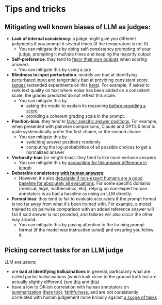 # Tips and tricks

## Mitigating well known biases of LLM as judges: 

- **Lack of internal consistency**: a judge might give you different judgments if you prompt it several times (if the temperature is not 0)
	- You can mitigate this by doing self-consistency prompting of your judge, prompting it multiple times and keeping the majority output
- **Self-preference**: they tend to [favor their own outputs](https://arxiv.org/abs/2404.13076) when scoring answers
	- You can mitigate this by using a jury
- **Blindness to input perturbation**: models are bad at identifying [perturbated input](https://arxiv.org/abs/2406.13439) and tangentially [bad at providing consistent score ranges](https://twitter.com/aparnadhinak/status/1748368364395721128) (extended experiments on this [here](https://github.com/LeonEricsson/llmjudge/blob/main/README.md)). For example, if asked to rank text quality on text where noise has been added on a consistent scale, the grades predicted do not reflect this scale. 
	- You can mitigate this by 
		- asking the model to explain its reasoning [before providing a score](https://twitter.com/seungonekim/status/1749289437165769177)
		- providing a coherent grading scale in the prompt.
- **Position-bias**: they tend to [favor specific answer positions](https://arxiv.org/abs/2306.05685). For example, when presented with pairwise comparisons, Claude and GPT3.5 tend to quite systematically prefer the first choice, or the second choice
	- You can mitigate this by 
		- switching answer positions randomly
		- computing the log-probabilities of all possible choices to get a normalized answer
- **Verbosity-bias** (or length-bias): they tend to like more verbose answers
	- You can mitigate this by [accounting for the answer difference in length](https://arxiv.org/abs/2404.04475)
- **Debatable consistency [with human answers](https://arxiv.org/abs/2308.15812):**
	- However, it's also [debatable if non-expert humans are a good baseline for absolutely all evaluations](https://arxiv.org/abs/2202.06935). For some specific domains (medical, legal, mathematics, etc), relying on non-expert human annotators is as bad a baseline as using an LLM directly.
- **Format bias**: they tend to fail to evaluate accurately if the prompt format [is too far away](https://arxiv.org/abs/2310.17631) from what it's been trained with. For example, a model trained to do pairwise comparison with an added reference answer will fail if said answer is not provided, and failures will also occur the other way around.
	- You can mitigate this by paying attention to the training prompt format (if the model was instruction tuned) and ensuring you follow it.

## Picking correct tasks for an LLM judge

LLM evaluators:
- are **bad at identifying hallucinations** in general, particularly what are called partial hallucinations (which look close to the ground truth but are actually slightly different) (see [this](https://arxiv.org/abs/2305.11747) and [this](https://arxiv.org/abs/2303.08896))
- have a low to OK-ish correlation with human annotators on [summarization](https://arxiv.org/abs/2304.02554) ([here too](https://arxiv.org/abs/2303.16634)), [faithfulness](https://arxiv.org/abs/2307.16877), and are not consistently correlated with human judgement more broadly against [a scope of tasks](https://arxiv.org/abs/2406.18403)
